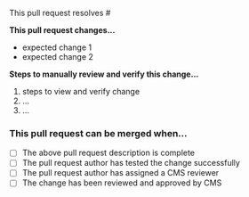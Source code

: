 This pull request resolves #

**This pull request changes...**
- expected change 1
- expected change 2

**Steps to manually review and verify this change...**
1. steps to view and verify change
2. ...
3. ...

### This pull request can be merged when…
- [ ] The above pull request description is complete
- [ ] The pull request author has tested the change successfully
- [ ] The pull request author has assigned a CMS reviewer
- [ ] The change has been reviewed and approved by CMS
